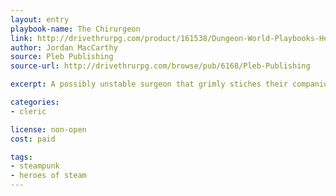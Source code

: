 ```yaml
---
layout: entry
playbook-name: The Chirurgeon
link: http://drivethrurpg.com/product/161538/Dungeon-World-Playbooks-Heroes-of-Steam-Bundle
author: Jordan MacCarthy
source: Pleb Publishing
source-url: http://drivethrurpg.com/browse/pub/6168/Pleb-Publishing

excerpt: A possibly unstable surgeon that grimly stiches their companions back together.

categories:
- cleric

license: non-open
cost: paid

tags:
- steampunk
- heroes of steam
---
```


